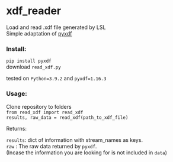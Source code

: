 # xdf_reader

Load and read .xdf file generated by LSL \
Simple adaptation of [pyxdf](https://github.com/xdf-modules/xdf-python/blob/d642dbf86f17b8dd94cce56ff339dd57e6d3774a/pyxdf/pyxdf.py)

### Install: 
  ```pip install pyxdf``` \
  download ```read_xdf.py```
  
tested on ```Python=3.9.2``` and ```pyxdf=1.16.3```


### Usage:
Clone repository to folders \
```from read_xdf import read_xdf``` \
```results, raw_data = read_xdf(path_to_xdf_file)```

Returns:

```results```: dict of information with stream_names as keys. \
```raw``` : The raw data returned by ```pyxdf```. \
           (Incase the information you are looking for is not included in ```data```)